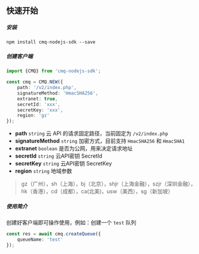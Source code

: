 ## 快速开始

##### 安装

```shell
npm install cmq-nodejs-sdk --save
```

##### 创建客户端

```typescript
import {CMQ} from 'cmq-nodejs-sdk';

const cmq = CMQ.NEW({
    path: '/v2/index.php',
    signatureMethod: 'HmacSHA256',
    extranet: true,
    secretId: 'xxx',
    secretKey: 'xxx',
    region: 'gz'
});
```

- **path** `string` 云 API 的请求固定路径，当前固定为 `/v2/index.php`
- **signatureMethod** `string` 加密方式，目前支持 `HmacSHA256` 和 `HmacSHA1`
- **extranet** `boolean` 是否为公网，用来决定请求地址
- **secretId** `string`  云API密钥 SecretId
- **secretKey** `string`  云API密钥 SecretKey
- **region** `string` 地域参数

> gz（广州），sh（上海），bj（北京），shjr（上海金融），szjr（深圳金融），hk（香港），cd（成都），ca(北美)，usw（美西），sg（新加坡）

##### 使用简介

创建好客户端即可操作使用，例如：创建一个 `test` 队列

```typescript
const res = await cmq.createQueue({
    queueName: 'test'
});
```
